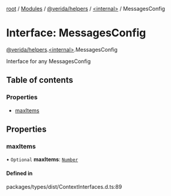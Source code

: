 [root](../README.md) / [Modules](../modules.md) / [@verida/helpers](../modules/verida_helpers.md) / [<internal\>](../modules/verida_helpers._internal_.md) / MessagesConfig

# Interface: MessagesConfig

[@verida/helpers](../modules/verida_helpers.md).[<internal\>](../modules/verida_helpers._internal_.md).MessagesConfig

Interface for any MessagesConfig

## Table of contents

### Properties

- [maxItems](verida_helpers._internal_.MessagesConfig.md#maxitems)

## Properties

### maxItems

• `Optional` **maxItems**: [`Number`](../modules/verida_helpers._internal_.md#number)

#### Defined in

packages/types/dist/ContextInterfaces.d.ts:89
